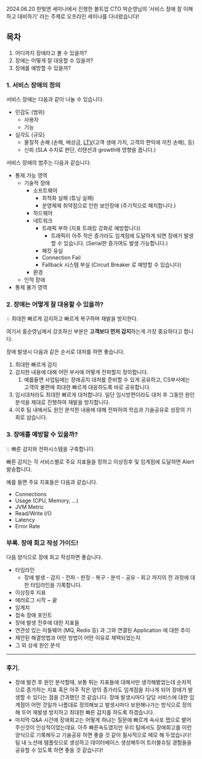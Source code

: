 
2024.06.20 한빛앤 세미나에서 진행한 볼트업 CTO 박순영님의 ‘서비스 장애 잘 이해하고 대비하기’ 라는 주제로  오프라인 세미나를 다녀왔습니다!

## 목차

1. 어디까지 장애라고 볼 수 있을까?
2. 장애는 어떻게 잘 대응할 수 있을까?
3. 장애를 예방할 수 있을까?

### 1. 서비스 장애의 정의

서비스 장애는 다음과 같이 나눌 수 있습니다.

- 민감도 (범위)
    - 사용자
    - 기능
- 심각도 (규모)
    - 물질적 손해 (손해, 배상금, [LTV](https://en.wikipedia.org/wiki/Customer_lifetime_value)(고객 생애 가치, 고객의 편익에 끼친 손해), 등)
    - 신뢰 (SLA 수치로 판단, 리텐션과 growth에 영향을 줍니다.)

서비스 장애의 범주는 다음과 같습니다.

- 통제 가능 영역
    - 기술적 장애
        - 소프트웨어
            - 최적화 실패 (튜닝 실패)
            - 운영체제 취약점으로 인한 보안장애 (주기적으로 패치합니다.)
        - 하드웨어
        - 네트워크
            - 트래픽 부하 (지표 트래킹 강화로 예방합니다)
                - 트래픽이 아주 작은 증가라도 임계점에 도달하게 되면 장애가 발생할 수 있습니다. (Serial한 증가여도 발생 가능합니다.)
            - 패킷 유실
            - Connection Fail
            - Fallback 시스템 부실 (Circuit Breaker 로 예방할 수 있습니다)
        - 환경
    - 인적 장애
- 통제 불가 영역

### 2. 장애는 어떻게 잘 대응할 수 있을까?

<aside>
💡 최대한 빠르게 감지하고 빠르게 복구하며 재발을 방지한다.

</aside>

여기서 홍순영님께서 강조하신 부분은 **고객보다 먼저 감지**하는게 가장 중요하다고 합니다.

장애 발생시 다음과 같은 순서로 대처를 하면 좋습니다.

1. 최대한 빠르게 감지
2. 감지한 내용에 대해 어떤 부서에 어떻게 전파할지 정의합니다.
    1. 예를들면 사업팀에는 장애공지 대처를 준비할 수 있게 공유하고, CS부서에는 고객의 불편에 최대한 빠르게 대응하도록 바로 공유합니다.
3. 임시대처라도 최대한 빠르게 대처합니다. 일단 임시방편이라도 대처 후 그동안 원인분석을 제대로 진행하여 재발을 방지합니다.
4. 이후 팀 내에서도 원인 분석한 내용에 대해 전파하여 학습과 기술공유로 성장의 기회로 삼습니다.

### 3. 장애를 예방할 수 있을까?

<aside>
💡 빠른 감지와 전파시스템을 구축합니다.

</aside>

빠른 감지는 각 서비스별로 주요 지표들을 정하고 이상징후 및 임계점에 도달하면 Alert 발송합니다.

예를 들면 주요 지표들은 다음과 같습니다.

- Connections
- Usage (CPU, Memory, ...)
- JVM Metric
- Read/Write I/O
- Latency
- Error Rate

### 부록. 장애 회고 작성 가이드!

다음 양식으로 장애 회고 작성하면 좋습니다.

- 타임라인
    - 장애 발생 - 감지 - 전파 - 판정 - 복구 - 분석 - 공유 - 회고 까지의 전 과정에 대한 타임라인을 기록합니다.
- 이상징후 지표
- 에러로그 시작 ~ 끝
- 임계치
- 접속 장애 포인트
- 장애 발생 전후에 대한 지표들
- 연관성 있는 미들웨어 (MQ, Redis 등) 과 그와 연결된 Application 에 대한 추이
- 제안된 해결방법과 어떤 방법이 어떤 이유로 채택되었는지
- 그 외 상세 원인 분석

---

### 후기.

- 장애 발견 후 원인 분석할때, 보통 튀는 지표들에 대해서만 생각해봤었는데 순차적으로 증가하는 지표 혹은 아주 작은 양의 증가라도 임계점을 지나게 되어 장애가 발생할 수 있다는 점을 간과했던 것 같습니다. 장애 발생시마다 담당 서비스에 대한 임계점이 어떤 것일까 나름대로 정의해보고 발생시마다 보완해나가는 방식으로 정의 해 두어 재발생 방지하고 최대한 빠른 감지를 하도록 하겠습니다.
- 마지막 Q&A 시간에 장애회고는 어떻게 하냐는 질문에 빠르게 속사포 랩으로 뱉어주신것이 인상적이었는데요. 아주 빠른속도였지만 우리 팀에서도 장애회고를 이런 양식으로 기록해두고 기술공유 하면 좋을 것 같아 필사적으로 메모 해 두었습니다! 팀 내 노션에 템플릿으로 생성하고 데이터베이스 생성해두어 트러블슈팅 경험들을 공유할 수 있도록 하면 좋을 것 같습니다!
